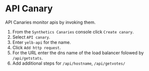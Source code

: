 # API Canary

API Canaries monitor apis by invoking them.

1. From the `Synthetics Canaries` console click `Create canary`.
2. Select `API canary`.
3. Enter `yelb-api` for the name.
4. Click `Add http request`.
5. For the URL enter the dns name of the load balancer folowed by `/api/getstats`.
6. Add additional steps for `/api/hostname`, `/api/getvotes/`